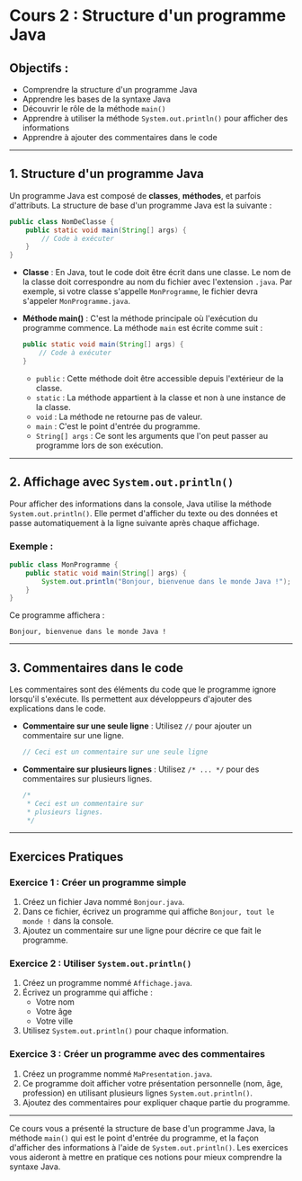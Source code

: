 
# Cours 2 : Structure d'un programme Java

## Objectifs :
- Comprendre la structure d'un programme Java
- Apprendre les bases de la syntaxe Java
- Découvrir le rôle de la méthode `main()`
- Apprendre à utiliser la méthode `System.out.println()` pour afficher des informations
- Apprendre à ajouter des commentaires dans le code

---

## 1. Structure d'un programme Java
Un programme Java est composé de **classes**, **méthodes**, et parfois d'attributs. La structure de base d'un programme Java est la suivante :

```java
public class NomDeClasse {
    public static void main(String[] args) {
        // Code à exécuter
    }
}
```

- **Classe** : En Java, tout le code doit être écrit dans une classe. Le nom de la classe doit correspondre au nom du fichier avec l'extension `.java`. Par exemple, si votre classe s'appelle `MonProgramme`, le fichier devra s'appeler `MonProgramme.java`.
  
- **Méthode main()** : C'est la méthode principale où l'exécution du programme commence. La méthode `main` est écrite comme suit :
  
  ```java
  public static void main(String[] args) {
      // Code à exécuter
  }
  ```

  - `public` : Cette méthode doit être accessible depuis l'extérieur de la classe.
  - `static` : La méthode appartient à la classe et non à une instance de la classe.
  - `void` : La méthode ne retourne pas de valeur.
  - `main` : C'est le point d'entrée du programme.
  - `String[] args` : Ce sont les arguments que l'on peut passer au programme lors de son exécution.

---

## 2. Affichage avec `System.out.println()`
Pour afficher des informations dans la console, Java utilise la méthode `System.out.println()`. Elle permet d'afficher du texte ou des données et passe automatiquement à la ligne suivante après chaque affichage.

### Exemple :
```java
public class MonProgramme {
    public static void main(String[] args) {
        System.out.println("Bonjour, bienvenue dans le monde Java !");
    }
}
```

Ce programme affichera :
```
Bonjour, bienvenue dans le monde Java !
```

---

## 3. Commentaires dans le code
Les commentaires sont des éléments du code que le programme ignore lorsqu'il s'exécute. Ils permettent aux développeurs d'ajouter des explications dans le code.

- **Commentaire sur une seule ligne** : Utilisez `//` pour ajouter un commentaire sur une ligne.

  ```java
  // Ceci est un commentaire sur une seule ligne
  ```

- **Commentaire sur plusieurs lignes** : Utilisez `/* ... */` pour des commentaires sur plusieurs lignes.

  ```java
  /*
   * Ceci est un commentaire sur
   * plusieurs lignes.
   */
  ```

---

## Exercices Pratiques

### Exercice 1 : Créer un programme simple
1. Créez un fichier Java nommé `Bonjour.java`.
2. Dans ce fichier, écrivez un programme qui affiche `Bonjour, tout le monde !` dans la console.
3. Ajoutez un commentaire sur une ligne pour décrire ce que fait le programme.

### Exercice 2 : Utiliser `System.out.println()`
1. Créez un programme nommé `Affichage.java`.
2. Écrivez un programme qui affiche :
   - Votre nom
   - Votre âge
   - Votre ville
3. Utilisez `System.out.println()` pour chaque information.

### Exercice 3 : Créer un programme avec des commentaires
1. Créez un programme nommé `MaPresentation.java`.
2. Ce programme doit afficher votre présentation personnelle (nom, âge, profession) en utilisant plusieurs lignes `System.out.println()`.
3. Ajoutez des commentaires pour expliquer chaque partie du programme.

---

Ce cours vous a présenté la structure de base d'un programme Java, la méthode `main()` qui est le point d'entrée du programme, et la façon d'afficher des informations à l'aide de `System.out.println()`. Les exercices vous aideront à mettre en pratique ces notions pour mieux comprendre la syntaxe Java.

